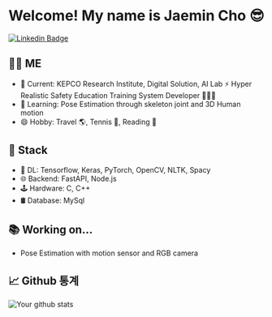 # Welcome! My name is Jaemin Cho 😎

[![Linkedin Badge](https://img.shields.io/badge/-LinkedIn-blue?style=flat-square&logo=Linkedin&logoColor=white&link=https://www.linkedin.com/in/jaemin-cho-213432255/)](https://www.linkedin.com/in/jaemin-cho-213432255/)

## 🧑‍💻 ME

- 🏢 Current: KEPCO Research Institute, Digital Solution, AI Lab ⚡️ Hyper Realistic Safety Education Training System Developer 🤖🦾🦿
- 🌱 Learning: Pose Estimation through skeleton joint and 3D Human motion
- 😄 Hobby: Travel 🌎, Tennis 🎾, Reading 📖


## 💼 Stack

- 🐍 DL: Tensorflow, Keras, PyTorch, OpenCV, NLTK, Spacy
- 🌐 Backend: FastAPI, Node.js
- 🕹️ Hardware: C, C++
- 🛢 Database: MySql


## 📚 Working on...

- Pose Estimation with motion sensor and RGB camera


## 📈 Github 통계

![Your github stats](https://github-readme-stats.vercel.app/api?username=yourusername&show_icons=true)
